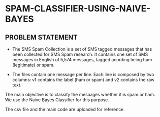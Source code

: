 # SPAM-CLASSIFIER-USING-NAIVE-BAYES


## PROBLEM STATEMENT
- The SMS Spam Collection is a set of SMS tagged messages that has been collected for SMS Spam research. It contains one set of SMS messages in English of 5,574 messages, tagged acording being ham (legitimate) or spam.

- The files contain one message per line. Each line is composed by two columns: v1 contains the label (ham or spam) and v2 contains the raw text.

The main objective is to classify the mesaages whether it is spam or ham. We use the Naive Bayes Classifier for this purpose. 

The csv file and the main code are uploaded for reference. 
